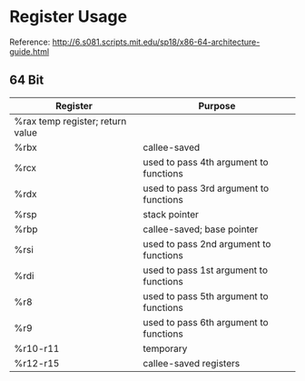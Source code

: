 # Register Usage

Reference: http://6.s081.scripts.mit.edu/sp18/x86-64-architecture-guide.html  

## 64 Bit

| Register | Purpose |
| --- | --- |
| %rax	temp register; return value |
| %rbx | callee-saved |
| %rcx | used to pass 4th argument to functions |
| %rdx |used to pass 3rd argument to functions |
| %rsp |stack pointer |
| %rbp | callee-saved; base pointer |
| %rsi | used to pass 2nd argument to functions |
| %rdi | used to pass 1st argument to functions |
| %r8 |used to pass 5th argument to functions |
| %r9 | used to pass 6th argument to functions |
| %r10-r11 | temporary |
| %r12-r15 |callee-saved registers |
